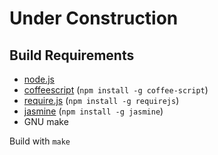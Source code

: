 # Under Construction

## Build Requirements

* [node.js](https://nodejs.org/)
* [coffeescript](http://coffeescript.org/) (`npm install -g coffee-script`)
* [require.js](http://requirejs.org/) (`npm install -g requirejs`)
* [jasmine](http://jasmine.github.io/) (`npm install -g jasmine`)
* GNU make

Build with `make`

